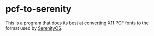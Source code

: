 # pcf-to-serenity
This is a program that does its best at converting X11 PCF fonts to the format used by [SerenityOS](https://github.com/SerenityOS/serenity).
